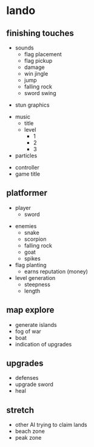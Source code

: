 # lando

## finishing touches
- sounds
    + flag placement
    + flag pickup
    + damage
    - win jingle
    + jump
    + falling rock
    + sword swing
+ stun graphics
- music
    + title
    + level
        + 1
        + 2
        - 3
- particles
+ controller
+ game title

## platformer
+ player
    + sword
- enemies
    - snake
    - scorpion
    - falling rock
    - goat
    - spikes
- flag planting
    - earns reputation (money)
- level generation
    - steepness
    + length

## map explore
- generate islands
- fog of war
- boat
- indication of upgrades

## upgrades
- defenses
- upgrade sword
- heal

## stretch
- other AI trying to claim lands
- beach zone
- peak zone

